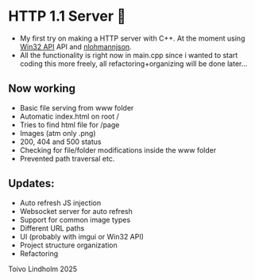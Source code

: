 # HTTP 1.1 Server 🦎

- My first try on making a HTTP server with C++. At the moment using [Win32 API](https://learn.microsoft.com/en-us/windows/win32/api/) API and [nlohmannjson](https://github.com/nlohmann/json).
- All the functionality is right now in main.cpp since i wanted to start coding this more freely, all refactoring+organizing will be done later...

## Now working
- Basic file serving from www folder
- Automatic index.html on root /
- Tries to find html file for /page
- Images (atm only .png)
- 200, 404 and 500 status
- Checking for file/folder modifications inside the www folder
- Prevented path traversal etc.

## Updates:
- Auto refresh JS injection
- Websocket server for auto refresh
- Support for common image types
- Different URL paths
- UI (probably with imgui or Win32 API)
- Project structure organization
- Refactoring

Toivo Lindholm 2025
